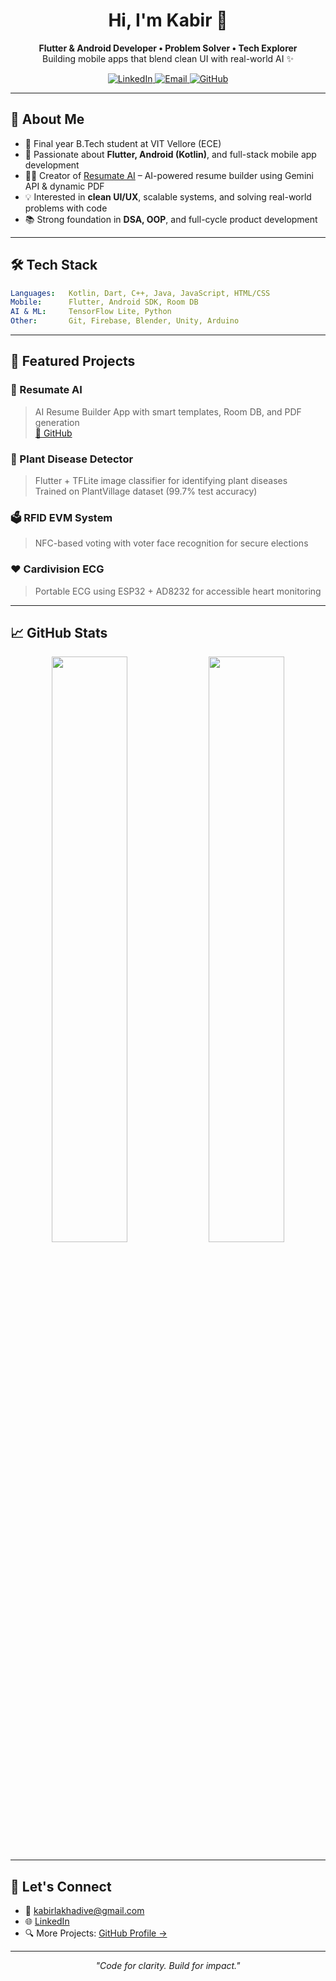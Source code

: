 <h1 align="center">Hi, I'm Kabir 👋</h1>

<p align="center">
  <b>Flutter & Android Developer • Problem Solver • Tech Explorer</b><br>
  Building mobile apps that blend clean UI with real-world AI ✨
</p>

<p align="center">
  <a href="https://www.linkedin.com/in/kabir-lakhadive-7a984921b/">
    <img alt="LinkedIn" src="https://img.shields.io/badge/-LinkedIn-blue?style=flat-square&logo=linkedin&logoColor=white" />
  </a>
  <a href="mailto:kabirlakhadive@gmail.com">
    <img alt="Email" src="https://img.shields.io/badge/-Email-red?style=flat-square&logo=gmail&logoColor=white" />
  </a>
  <a href="https://github.com/Kabirlakhadive">
    <img alt="GitHub" src="https://img.shields.io/badge/-GitHub-black?style=flat-square&logo=github&logoColor=white" />
  </a>
</p>

---

## 🚀 About Me

- 🧠 Final year B.Tech student at VIT Vellore (ECE)
- 📱 Passionate about **Flutter, Android (Kotlin)**, and full-stack mobile app development
- 🧑‍💻 Creator of [Resumate AI](https://github.com/Kabirlakhadive/resumate_ai) – AI-powered resume builder using Gemini API & dynamic PDF
- 💡 Interested in **clean UI/UX**, scalable systems, and solving real-world problems with code
- 📚 Strong foundation in **DSA, OOP**, and full-cycle product development

---

## 🛠️ Tech Stack

```yaml
Languages:   Kotlin, Dart, C++, Java, JavaScript, HTML/CSS
Mobile:      Flutter, Android SDK, Room DB
AI & ML:     TensorFlow Lite, Python
Other:       Git, Firebase, Blender, Unity, Arduino
```

---

## 📱 Featured Projects

### 🎯 Resumate AI
> AI Resume Builder App with smart templates, Room DB, and PDF generation  
> [🔗 GitHub](https://github.com/Kabirlakhadive/resumate_ai)

### 🌱 Plant Disease Detector
> Flutter + TFLite image classifier for identifying plant diseases  
> Trained on PlantVillage dataset (99.7% test accuracy)

### 🗳 RFID EVM System
> NFC-based voting with voter face recognition for secure elections

### ❤️ Cardivision ECG
> Portable ECG using ESP32 + AD8232 for accessible heart monitoring

---

## 📈 GitHub Stats

<p align="center">
  <img width="49%" src="https://github-readme-stats.vercel.app/api?username=Kabirlakhadive&show_icons=true&theme=tokyonight" />
  <img width="49%" src="https://github-readme-stats.vercel.app/api/top-langs/?username=Kabirlakhadive&layout=compact&theme=tokyonight" />
</p>

---

## 🤝 Let's Connect

- 💌 [kabirlakhadive@gmail.com](mailto:kabirlakhadive@gmail.com)
- 🌐 [LinkedIn](https://www.linkedin.com/in/kabir-lakhadive-7a984921b/)
- 🔍 More Projects: [GitHub Profile →](https://github.com/Kabirlakhadive)

---

<p align="center"><i>"Code for clarity. Build for impact."</i></p>